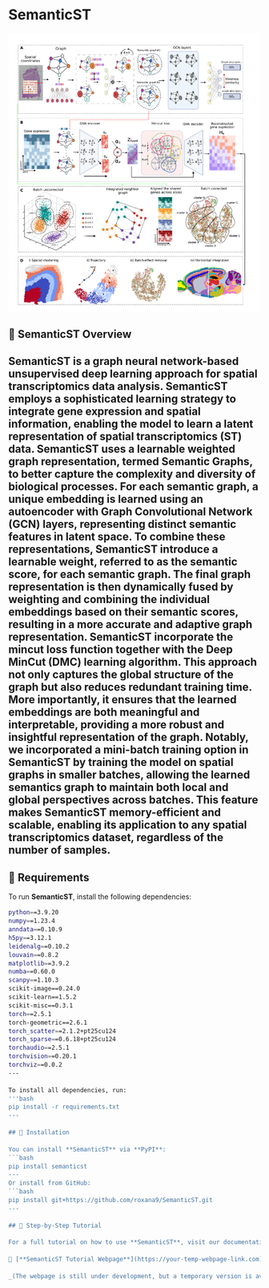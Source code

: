# SemanticST

![SemanticST Pipeline](https://github.com/roxana9/SemanticST/raw/main/semanticst_figure.png)

## 🔷 SemanticST Overview

**SemanticST** is a graph neural network-based unsupervised deep learning approach for spatial transcriptomics data analysis. SemanticST employs a sophisticated learning strategy to integrate gene expression and spatial information, enabling the model to learn a latent representation of spatial transcriptomics (ST) data.
SemanticST uses a learnable weighted graph representation, termed Semantic Graphs, to better capture the complexity and diversity of biological processes.
For each semantic graph, a unique embedding is learned using an autoencoder with Graph Convolutional Network (GCN) layers, representing distinct semantic features in latent space. To combine these representations, SemanticST introduce a learnable weight, referred to as the semantic score, for each semantic graph. The final graph representation is then dynamically fused by weighting and combining the individual embeddings based on their semantic scores, resulting in a more accurate and adaptive graph representation.
SemanticST incorporate the mincut loss function together with the Deep MinCut (DMC) learning algorithm. This approach not only captures the global structure of the graph but also reduces redundant training time. More importantly, it ensures that the learned embeddings are both meaningful and interpretable, providing a more robust and insightful representation of the graph. 
Notably, we incorporated a mini-batch training option in SemanticST by training the model on spatial graphs in smaller batches, allowing the learned semantics graph to maintain both local and global perspectives across batches. This feature makes SemanticST memory-efficient and scalable, enabling its application to any spatial transcriptomics dataset, regardless of the number of samples.
---

## 🔷 Requirements  
To run **SemanticST**, install the following dependencies:

```bash
python==3.9.20
numpy==1.23.4
anndata==0.10.9
h5py==3.12.1
leidenalg==0.10.2
louvain==0.8.2
matplotlib==3.9.2
numba==0.60.0
scanpy==1.10.3
scikit-image==0.24.0
scikit-learn==1.5.2
scikit-misc==0.3.1
torch==2.5.1
torch-geometric==2.6.1
torch_scatter==2.1.2+pt25cu124
torch_sparse==0.6.18+pt25cu124
torchaudio==2.5.1
torchvision==0.20.1
torchviz==0.0.2
---

To install all dependencies, run:
'''bash
pip install -r requirements.txt
---

## 🚀 Installation  

You can install **SemanticST** via **PyPI**:
```bash
pip install semanticst
---
Or install from GitHub:
```bash
pip install git+https://github.com/roxana9/SemanticST.git
---

## 🔷 Step-by-Step Tutorial  

For a full tutorial on how to use **SemanticST**, visit our documentation:  

🔗 [**SemanticST Tutorial Webpage**](https://your-temp-webpage-link.com)  

_(The webpage is still under development, but a temporary version is available.)_
